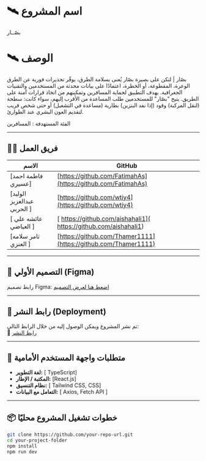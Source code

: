 
# 🛰️ اسم المشروع
 بصّــار


# 🛰️ الوصف

بصّار | لتكن على بصيرة
بصّار يُعنى بسلامة الطرق، يوفّر تحذيرات فورية عن الطرق الوعرة، المقطوعة، أو الخطرة، اعتمادًا على بيانات محدثة من المستخدمين والتقنيات الجغرافية. يهدف التطبيق لحماية المسافرين وتمكينهم من اتخاذ قرارات آمنة على الطريق.
 يتيح "بصّار" للمستخدمين طلب المساعدة من الأقرب إليهم، سواء كانت:
سطحة (لنقل المركبة)
وقود (إذا نفد البنزين)
بطارية (مساعدة في التشغيل)
أو حتى شخص قريب لتقديم العون البشري عند الطوارئ.

الفئة المستهدفة : المسافرين

---

## 👨‍💻 فريق العمل

| الاسم | GitHub |
|------|--------|
| [فاطمة احمد عسيري] | [https://github.com/FatimahAs](https://github.com/FatimahAs) |
| [الوليد عبدالعزيز الحربي ] | [https://github.com/wtiy4](https://github.com/wtiy4) |
| [ عائشه علي العياضي ] | [ https://github.com/aishahali1]( https://github.com/aishahali1) |
| [ثامر سلامه العنزي  ] | [https://github.com/Thamer1111](https://github.com/Thamer1111) |


---

## 🎨 التصميم الأولي (Figma)

رابط تصميم Figma: [اضغط هنا لعرض التصميم](https://www.figma.com/file/your-design-link)

---

## 🚀 رابط النشر (Deployment)

تم نشر المشروع ويمكن الوصول إليه من خلال الرابط التالي:  
🔗 [رابط النشر](https://bassar-front-end.vercel.app/)

---

## 🧩 متطلبات واجهة المستخدم الأمامية

- **لغة التطوير:** [ TypeScript]
- **المكتبة / الإطار:** [React.js]
- **نظام التنسيق:** [ Tailwind CSS, CSS]
- **التعامل مع البيانات:** [ Axios, Fetch API ]


---

## 📦 خطوات تشغيل المشروع محليًا

```bash
git clone https://github.com/your-repo-url.git
cd your-project-folder
npm install
npm run dev
